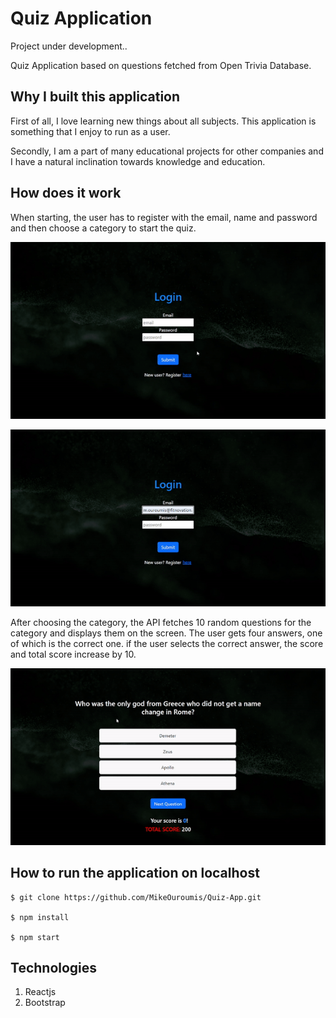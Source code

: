 # Quiz Application

Project under development..

Quiz Application based on questions fetched from Open Trivia Database.

## Why I built this application

First of all, I love learning new things about all subjects. This application is
something that I enjoy to run as a user.

Secondly, I am a part of many educational projects for other companies and I
have a natural inclination towards knowledge and education.

## How does it work

When starting, the user has to register with the email, name and password and
then choose a category to start the quiz.

![register or login screen](./gifs/quiz1.gif)

![choosing category](./gifs/quiz2.gif)

After choosing the category, the API fetches 10 random questions for the
category and displays them on the screen. The user gets four answers, one of
which is the correct one. if the user selects the correct answer, the score and
total score increase by 10.

![quiz interface](./gifs/quiz3.gif)

## How to run the application on localhost

```
$ git clone https://github.com/MikeOuroumis/Quiz-App.git

$ npm install

$ npm start
```

## Technologies

1. Reactjs
2. Bootstrap
